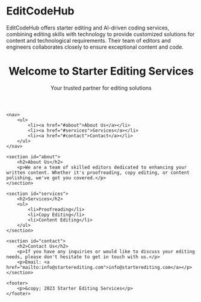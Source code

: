 # EditCodeHub
EditCodeHub offers starter editing and AI-driven coding services, combining editing skills with technology to provide customized solutions for content and technological requirements. Their team of editors and engineers collaborates closely to ensure exceptional content and code.
<!DOCTYPE html>
<html lang="en">
<head>
    <meta charset="UTF-8">
    <meta name="viewport" content="width=device-width, initial-scale=1.0">
    <title>Starter Editing Services</title>
</head>
<body>
    <header>
        <h1>Welcome to Starter Editing Services</h1>
        <p>Your trusted partner for editing solutions</p>
    </header>
    
    <nav>
        <ul>
            <li><a href="#about">About Us</a></li>
            <li><a href="#services">Services</a></li>
            <li><a href="#contact">Contact</a></li>
        </ul>
    </nav>
    
    <section id="about">
        <h2>About Us</h2>
        <p>We are a team of skilled editors dedicated to enhancing your written content. Whether it's proofreading, copy editing, or content polishing, we've got you covered.</p>
    </section>
    
    <section id="services">
        <h2>Services</h2>
        <ul>
            <li>Proofreading</li>
            <li>Copy Editing</li>
            <li>Content Editing</li>
        </ul>
    </section>
    
    <section id="contact">
        <h2>Contact Us</h2>
        <p>If you have any inquiries or would like to discuss your editing needs, please don't hesitate to get in touch with us.</p>
        <p>Email: <a href="mailto:info@starterediting.com">info@starterediting.com</a></p>
    </section>
    
    <footer>
        <p>&copy; 2023 Starter Editing Services</p>
    </footer>
</body>
</html>
